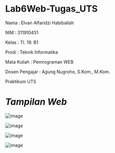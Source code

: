# Lab6Web-Tugas_UTS

Nama : Elvan Alfaridzi Habiballah

NIM : 311910451

Kelas : TI. 19. B1

Prodi : Teknik Informatika

Mata Kuliah : Pemrograman WEB

Dosen Pengajar : Agung Nugroho, S.Kom., M.Kom.

Praktikum UTS

# *Tampilan Web*

![image](https://user-images.githubusercontent.com/82002182/116880499-4a5c7f80-ac4c-11eb-921d-0b610d4f5be7.png)

![image](https://user-images.githubusercontent.com/82002182/116880711-8abbfd80-ac4c-11eb-964b-23297180272e.png)

![image](https://user-images.githubusercontent.com/82002182/116880749-94ddfc00-ac4c-11eb-98b8-babcbdf105ea.png)

![image](https://user-images.githubusercontent.com/82002182/116880797-a1625480-ac4c-11eb-969e-80e0c6003316.png)
